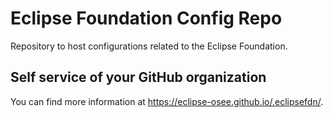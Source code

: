 # Eclipse Foundation Config Repo

Repository to host configurations related to the Eclipse Foundation.

## Self service of your GitHub organization

You can find more information at <https://eclipse-osee.github.io/.eclipsefdn/>.
